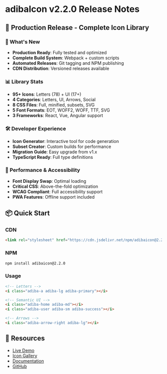 # adibaIcon v2.2.0 Release Notes

## 🎉 Production Release - Complete Icon Library

### 🚀 What's New
- **Production Ready**: Fully tested and optimized
- **Complete Build System**: Webpack + custom scripts
- **Automated Releases**: Git tagging and NPM publishing
- **CDN Distribution**: Versioned releases available

### 📊 Library Stats
- **95+ Icons**: Letters (78) + UI (17+)
- **4 Categories**: Letters, UI, Arrows, Social  
- **8 CSS Files**: Full, minified, subsets, SVG
- **5 Font Formats**: EOT, WOFF2, WOFF, TTF, SVG
- **3 Frameworks**: React, Vue, Angular support

### 🛠️ Developer Experience
- **Icon Generator**: Interactive tool for code generation
- **Subset Creator**: Custom builds for performance
- **Migration Guide**: Easy upgrade from v1.x
- **TypeScript Ready**: Full type definitions

### 🎯 Performance & Accessibility
- **Font Display Swap**: Optimal loading
- **Critical CSS**: Above-the-fold optimization
- **WCAG Compliant**: Full accessibility support
- **PWA Features**: Offline support included

## 📦 Quick Start

### CDN
```html
<link rel="stylesheet" href="https://cdn.jsdelivr.net/npm/adibaicon@2.2.0/dist/css/adibaIcon.min.css">
```

### NPM
```bash
npm install adibaicon@2.2.0
```

### Usage
```html
<!-- Letters -->
<i class="adiba-a adiba-lg adiba-primary"></i>

<!-- Semantic UI -->
<i class="adiba-home adiba-md"></i>
<i class="adiba-user adiba-sm adiba-success"></i>

<!-- Arrows -->
<i class="adiba-arrow-right adiba-lg"></i>
```

## 🔗 Resources
- [Live Demo](https://adibaicon.vercel.app)
- [Icon Gallery](https://adibaicon.vercel.app/icons.html)
- [Documentation](https://adibaicon.vercel.app/docs)
- [GitHub](https://github.com/jmrashed/adibaicon)
